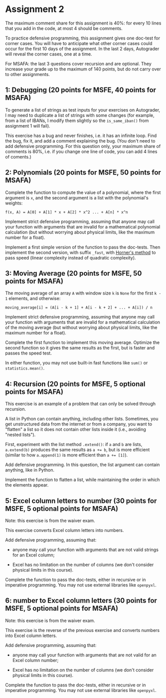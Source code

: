 # Assignment 2

The maximum comment share for this assignment is 40%: for every 10 lines that you add in the code, at most 4 should be comments.

To practice defensive programming, this assignment gives one doc-test for corner cases. You will have to anticipate what other corner cases could occur for the first 10 days of the assignment. In the last 2 days, Autograder will reveal the corner cases, one at a time.

For MSAFA: the last 3 questions cover recursion and are optional. They increase your grade up to the maximum of 140 points, but do not carry over to other assignments.

## 1: Debugging (20 points for MSFE, 40 points for MSAFA)

To generate a list of strings as test inputs for your exercises on Autograder, I may need to duplicate a list of strings with some changes (for example, from a list of IBANs, I modify them slightly so the `is_same_iban()` from assignment 1 will fail).

This exercise has a bug and never finishes, i.e. it has an infinite loop. Find the bug, fix it, and add a comment explaining the bug. (You don't need to add defensive programming. For this question only, your maximum share of comments is 80%, i.e. if you change one line of code, you can add 4 lines of coments.)

## 2: Polynomials (20 points for MSFE, 50 points for MSAFA)

Complete the function to compute the value of a polynomial, where the first argument is `x`, and the second argument is a list with the polynomial's weights:

```
f(x, A) = A[0] + A[1] * x + A[2] * x^2 ... + A[n] * x^n
```

Implement strict defensive programming, assuming that anyone may call your function with arguments that are invalid for a mathematical polynomial calculation (but without worrying about physical limits, like the maximum number for a float).

Implement a first simple version of the function to pass the doc-tests. Then implement the second version, with suffix `_fast`, with [Horner's method](https://en.wikipedia.org/wiki/Horner%27s_algorithm) to pass speed (linear complexity instead of quadratic complexity).

## 3: Moving Average (20 points for MSFE, 50 points for MSAFA)

The moving average of an array `A` with window size `k` is `None` for the first `k - 1` elements, and otherwise:

```
moving_average[i] = (A[i - k + 1] + A[i - k + 2] + ... + A[i]) / n
```

Implement strict defensive programming, assuming that anyone may call your function with arguments that are invalid for a mathematical calculation of the moving average (but without worrying about physical limits, like the maximum number for a float).

Complete the first function to implement this moving average. Optimize the second function so it gives the same results as the first, but is faster and passes the speed test.

In either function, you may not use built-in fast functions like `sum()` or `statistics.mean()`.

## 4: Recursion (20 points for MSFE, 5 optional points for MSAFA)

This exercise is an example of a problem that can only be solved through recursion.

A list in Python can contain anything, including other lists. Sometimes, you get unstructured data from the internet or from a company, you want to "flatten" a list so it does not contain other lists inside it (i.e., avoiding "nested lists").

First, experiment with the list method `.extend()`: if `a` and `b` are lists, `a.extend(b)` produces the same results as `a += b`, but is more efficient (similar to how `a.append(1)` is more efficient than `a += [1]`).

Add defensive programming. In this question, the list argument can contain anything, like in Python.

Implement the function to flatten a list, while maintaining the order in which the elements appear.

## 5: Excel column letters to number (30 points for MSFE, 5 optional points for MSAFA)

Note: this exercise is from the waiver exam.

This exercise converts Excel column letters into numbers.

Add defensive programming, assuming that:

- anyone may call your function with arguments that are not valid strings for an Excel column;

- Excel has no limitation on the number of columns (we don't consider physical limits in this course).

Complete the function to pass the doc-tests, either in recursive or in imperative programming. You may not use external libraries like `openpyxl`.

## 6: number to Excel column letters (30 points for MSFE, 5 optional points for MSAFA)

Note: this exercise is from the waiver exam.

This exercise is the reverse of the previous exercise and converts numbers into Excel column letters.

Add defensive programming, assuming that:

- anyone may call your function with arguments that are not valid for an Excel column number;

- Excel has no limitation on the number of columns (we don't consider physical limits in this course).

Complete the function to pass the doc-tests, either in recursive or in imperative programming. You may not use external libraries like `openpyxl`.
